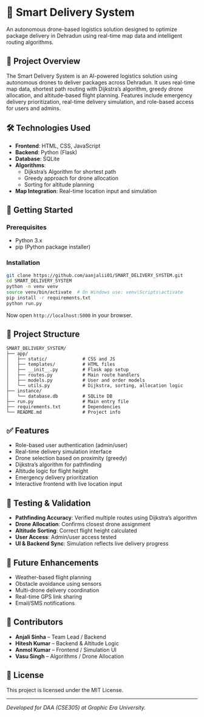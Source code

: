 # 🚁 Smart Delivery System

An autonomous drone-based logistics solution designed to optimize package delivery in Dehradun using real-time map data and intelligent routing algorithms.

## 📌 Project Overview

The Smart Delivery System is an AI-powered logistics solution using autonomous drones to deliver packages across Dehradun. It uses real-time map data, shortest path routing with Dijkstra’s algorithm, greedy drone allocation, and altitude-based flight planning. Features include emergency delivery prioritization, real-time delivery simulation, and role-based access for users and admins.

## 🛠️ Technologies Used

- **Frontend**: HTML, CSS, JavaScript
- **Backend**: Python (Flask)
- **Database**: SQLite
- **Algorithms**:
  - Dijkstra’s Algorithm for shortest path
  - Greedy approach for drone allocation
  - Sorting for altitude planning
- **Map Integration**: Real-time location input and simulation

## 🚀 Getting Started

### Prerequisites

- Python 3.x
- pip (Python package installer)

### Installation

```bash
git clone https://github.com/aanjalii01/SMART_DELIVERY_SYSTEM.git
cd SMART_DELIVERY_SYSTEM
python -m venv venv
source venv/bin/activate  # On Windows use: venv\Scripts\activate
pip install -r requirements.txt
python run.py
```

Now open `http://localhost:5000` in your browser.

## 📂 Project Structure

```
SMART_DELIVERY_SYSTEM/
├── app/
│   ├── static/             # CSS and JS
│   ├── templates/          # HTML files
│   ├── __init__.py         # Flask app setup
│   ├── routes.py           # Main route handlers
│   ├── models.py           # User and order models
│   └── utils.py            # Dijkstra, sorting, allocation logic
├── instance/
│   └── database.db         # SQLite DB
├── run.py                  # Main entry file
├── requirements.txt        # Dependencies
└── README.md               # Project info
```

## ✅ Features

- Role-based user authentication (admin/user)
- Real-time delivery simulation interface
- Drone selection based on proximity (greedy)
- Dijkstra’s algorithm for pathfinding
- Altitude logic for flight height
- Emergency delivery prioritization
- Interactive frontend with live location input

## 🧪 Testing & Validation

- **Pathfinding Accuracy**: Verified multiple routes using Dijkstra’s algorithm
- **Drone Allocation**: Confirms closest drone assignment
- **Altitude Sorting**: Correct flight height calculated
- **User Access**: Admin/user access tested
- **UI & Backend Sync**: Simulation reflects live delivery progress

## 🔮 Future Enhancements

- Weather-based flight planning
- Obstacle avoidance using sensors
- Multi-drone delivery coordination
- Real-time GPS link sharing
- Email/SMS notifications

## 👥 Contributors

- **Anjali Sinha** – Team Lead / Backend
- **Hitesh Kumar** – Backend & Altitude Logic
- **Anmol Kumar** – Frontend / Simulation UI
- **Vasu Singh** – Algorithms / Drone Allocation

## 📄 License

This project is licensed under the MIT License.

---

*Developed for DAA (CSE305) at Graphic Era University.*
